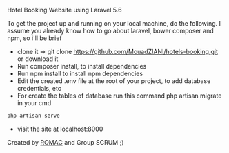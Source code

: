 Hotel Booking Website using Laravel 5.6

To get the project up and running on your local machine, do the following. I assume you already know how to go about laravel, bower composer and npm, so i'll be brief

- clone it => git clone https://github.com/MouadZIANI/hotels-booking.git or download it
- Run composer install, to install dependencies
- Run npm install to install npm dependencies
- Edit the created .env file at the root of your project, to add database credentials, etc
- For create the tables of database run this command php artisan migrate in your cmd 
```bash
php artisan serve
```
- visit the site at localhost:8000

Created by <a href="http://facebook.com/mouad.ziani.romac">ROMAC</a> and Group SCRUM  ;)
